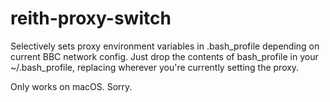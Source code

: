 # reith-proxy-switch
Selectively sets proxy environment variables in .bash_profile depending on current BBC network config.
Just drop the contents of bash_profile in your ~/.bash_profile, replacing wherever you're currently setting the proxy.


Only works on macOS. Sorry.

